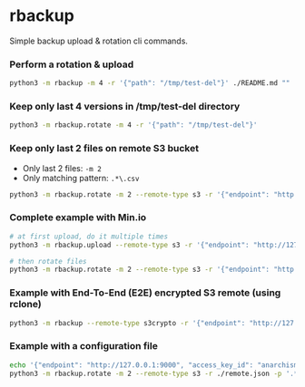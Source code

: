 rbackup
=======

Simple backup upload & rotation cli commands.

### Perform a rotation & upload

```bash
python3 -m rbackup -m 4 -r '{"path": "/tmp/test-del"}' ./README.md ""
```


### Keep only last 4 versions in /tmp/test-del directory

```bash
python3 -m rbackup.rotate -m 4 -r '{"path": "/tmp/test-del"}'
```

### Keep only last 2 files on remote S3 bucket

- Only last 2 files: `-m 2`
- Only matching pattern: `.*\.csv`

```bash
python3 -m rbackup.rotate -m 2 --remote-type s3 -r '{"endpoint": "http://127.0.0.1:9000", "access_key_id": "anarchism", "secret_key_id": "anarchism", "bucket_name": "test", "base_dir": "backups"}' -p '.*\.csv'
```

### Complete example with Min.io

```bash
# at first upload, do it multiple times
python3 -m rbackup.upload --remote-type s3 -r '{"endpoint": "http://127.0.0.1:9000", "access_key_id": "anarchism", "secret_key_id": "anarchism", "bucket_name": "test", "base_dir": "backups"}' ./README.md ""

# then rotate files
python3 -m rbackup.rotate -m 2 --remote-type s3 -r '{"endpoint": "http://127.0.0.1:9000", "access_key_id": "anarchism", "secret_key_id": "anarchism", "bucket_name": "test", "base_dir": "backups"}' -p 'backup-(.*)
```

### Example with End-To-End (E2E) encrypted S3 remote (using rclone)

```bash
python3 -m rbackup --remote-type s3crypto -r '{"endpoint": "http://127.0.0.1:9000", "enc_password": "test123test123", "enc_salt_password": "testtesttesttesttest", "base_dir": "", "access_key_id": "anarchism", "secret_key": "anarchism", "bucket_name": "test"}' -m 4 ./README.md --pattern '(.*)\.md'
```

### Example with a configuration file

```bash
echo '{"endpoint": "http://127.0.0.1:9000", "access_key_id": "anarchism", "secret_key_id": "anarchism", "bucket_name": "test", "base_dir": "backups"}' > remote.json
python3 -m rbackup.rotate -m 2 --remote-type s3 -r ./remote.json -p '.*\.csv'
```
